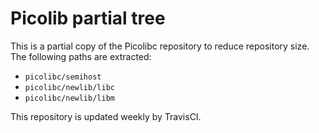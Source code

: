 # Picolib partial tree

This is a partial copy of the Picolibc repository to reduce repository size.
The following paths are extracted:

- `picolibc/semihost`
- `picolibc/newlib/libc`
- `picolibc/newlib/libm`

This repository is updated weekly by TravisCI.
